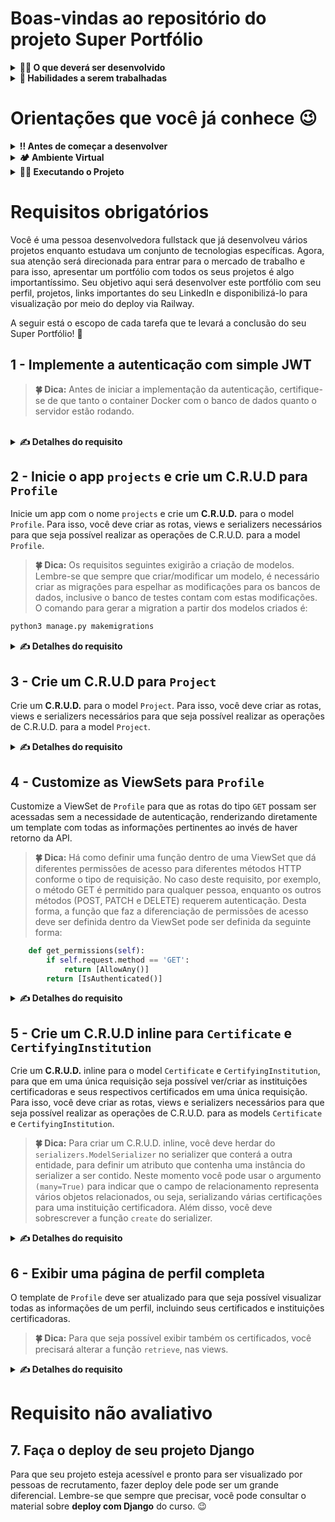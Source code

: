 # Boas-vindas ao repositório do projeto Super Portfólio

<details>
<summary><strong>🧑‍💻 O que deverá ser desenvolvido</strong></summary><br />

Neste projeto, você vai praticar os seus conhecimentos em Django e Django Rest Framework. Você irá desenvolver uma API para gerenciamento de dados de perfil e projetos em um super portfólio. Vamos lá? 🤩

</details>

<details>
  <summary><strong>📝 Habilidades a serem trabalhadas</strong></summary><br />

Neste projeto, verificamos se você é capaz de:

- Utilizar o _Django REST Framework_ para criar endpoints com entidades aninhadas.
- Utilizar o módulo _Simple JWT_ para implementar autenticação no Django REST Framework.

</details>

# Orientações que você já conhece 😉

<details>

   <summary><strong>‼ Antes de começar a desenvolver </strong></summary><br />

1. Para conseguir instalar a dependência `mysqlclient` você precisa garantir a existência de algumas bibliotecas no seu sistema operacional:

- **Debian/Ubuntu**
```bash
sudo apt-get install python3-dev default-libmysqlclient-dev build-essential pkg-config
```

- **Mac**
```bash
brew install mysql pkg-config
```

</details>

<details>
  <summary><strong>🏕️ Ambiente Virtual</strong></summary><br />

O Python oferece um recurso chamado de ambiente virtual, que permite sua máquina rodar sem conflitos diferentes tipos de projetos com diferentes versões de bibliotecas.

1. Criar o ambiente virtual

```bash
python3 -m venv .venv
```

2. Ativar o ambiente virtual

```bash
source .venv/bin/activate
```

3. Instalar as dependências no ambiente virtual

```bash
python3 -m pip install -r dev-requirements.txt
```

Com o seu ambiente virtual ativo, as dependências serão instaladas neste ambiente.
Quando precisar desativar o ambiente virtual, execute o comando "deactivate". Lembre-se de ativar novamente quando voltar a trabalhar no projeto.

O arquivo `dev-requirements.txt` contém todas as dependências que serão utilizadas no projeto, ele está agindo como se fosse um `package.json` de um projeto `Node.js`.

</details>

<details>
  <summary><strong>🏃🏾 Executando o Projeto</strong></summary>
    <br />
  Para a realização deste projeto, utilizaremos um banco de dados chamado `super_portfolio_database`. Já existe um script de criação do banco pronto no arquivo `database/01_create_database.sql` que será copiado para dentro do container. Não altere este script.

  Para rodar o MySQL via Docker execute os seguintes comandos na raiz do projeto:

  ```bash
  docker build -t super-portfolio-db .
  docker run -d -p 3306:3306 --name=super-portfolio-mysql-container -e MYSQL_ROOT_PASSWORD=password -e MYSQL_DATABASE=super_portfolio_database super-portfolio-db
  ```

  Esses comandos irão fazer o build da imagem e subir o container Docker.

  Lembre-se de que o MySQL utiliza por padrão a porta 3306. Se já houver outro serviço utilizando esta porta, considere desativá-lo ou mudar a porta no comando acima.

</details>

# Requisitos obrigatórios

Você é uma pessoa desenvolvedora fullstack que já desenvolveu vários projetos enquanto estudava um conjunto de tecnologias específicas. Agora, sua atenção será direcionada para entrar para o mercado de trabalho e para isso, apresentar um portfólio com todos os seus projetos é algo importantíssimo. Seu objetivo aqui será desenvolver este portfólio com seu perfil, projetos, links importantes do seu LinkedIn e disponibilizá-lo para visualização por meio do deploy via Railway.

A seguir está o escopo de cada tarefa que te levará a conclusão do seu Super Portfólio! 🤩

## 1 - Implemente a autenticação com simple JWT

> <b>🍀 Dica:</b> Antes de iniciar a implementação da autenticação, certifique-se de que tanto o container Docker com o banco de dados quanto o servidor estão rodando.

<br />

<details>
  <summary>
    <b>✍️ Detalhes do requisito</b>
  </summary>

- Implemente a autenticação com **Simple JWT** no projeto para que somente pessoas logadas possam ter acesso a aplicação.
- Use a rota `token/` para a obtenção do Token JWT.
- Use a rota `token/refresh/` para a atualização do Token JWT.
- Use a rota `token/verify/` para a verificação do Token JWT.

</details>

## 2 - Inicie o app `projects` e crie um C.R.U.D para `Profile`

Inicie um app com o nome `projects` e crie um **C.R.U.D.** para o model `Profile`. Para isso, você deve criar as rotas, views e serializers necessários para que seja possível realizar as operações de C.R.U.D. para a model `Profile`.

> <b>🍀 Dica:</b> Os requisitos seguintes exigirão a criação de modelos. Lembre-se que sempre que criar/modificar um modelo, é necessário criar as migrações para espelhar as modificações para os bancos de dados, inclusive o banco de testes contam com estas modificações. O comando para gerar a migration a partir dos modelos criados é:

</b>

```bash
python3 manage.py makemigrations
```

<details>
  <summary>
    <b>✍️ Detalhes do requisito</b>
  </summary>
  <br />
  <details>
    <summary>
      <b>✍️ Model Profile</b>
    </summary>

- Crie a classe `Profile`.
- A classe `Profile` deve herdar os `models` do Django.
- A classe `Profile` deve ter as propriedades: `name`, `github`, `linkedin`, e `bio`.
- A propriedade `name` deve ser um campo de caracteres com um tamanho máximo de **100 caracteres**.
- As propriedades `github`, `linkedin` devem ser campos de **URL**.
- A propriedade `bio` deve ser um campo de texto sem tamanho máximo definido.
- As propriedades devem ser:
  - `name`: Campo de caracteres, com tamanho máximo de **100 caracteres**.
  - `github`: Campo de **URL**.
  - `linkedin`: Campo de **URL**.
  - `bio`: Campo de texto, sem tamanho máximo definido.
- As propriedades `name`, `github`, `linkedin`, e `bio` não devem aceitar informações vazias ou maiores que 500 caracteres.
- O método `__str__` da classe `Profile` deve retornar a propriedade `name` do perfil criado.

  </details>

<details>
  <summary>
    <b>✍️ Rotas </b>
  </summary>

As operações do C.R.U.D. devem ser acessadas apor meio da rota: `profiles/`, a partir da URL base `http://localhost:8000/`. Em que:

- A rota `profiles` deve aceitar requisições do tipo `GET` e retornar uma lista com todos os perfis cadastrados.
- A rota `profiles/` deve aceitar requisições do tipo `POST` e criar um novo perfil com as informações passadas.
- A rota `profiles/<id_do_perfil>` deve aceitar requisições do tipo `GET` e retornar o perfil com o `id` especificado.
- A rota `profiles/<id_do_perfil>/` deve aceitar requisições do tipo `PATCH` e atualizar o perfil com o `id` especificado.
- A rota `profiles/<id_do_perfil>/` deve aceitar requisições do tipo `DELETE` e deletar o perfil com o `id` especificado.

</details>

</details>

## 3 - Crie um C.R.U.D para `Project`

Crie um **C.R.U.D.** para o model `Project`. Para isso, você deve criar as rotas, views e serializers necessários para que seja possível realizar as operações de C.R.U.D. para a model `Project`.

<details>
  <summary>
    <b>✍️ Detalhes do requisito</b>
  </summary>
  <br />
  <details>
    <summary>
      <b>✍️ Model Project</b>
    </summary>

- Crie a classe `Project`.
- A classe `Project` deve herdar os `models` do Django.
- A classe `Project` deve ter as propriedades: `name`, `description`, `github_url`, `keyword`, `key_skill` e `profile`.
- As propriedades `name`, `keywords` e `key_skill` devem ser campos de caracteres com um tamanho máximo de **50 caracteres**.
- A propriedade `description` deve ser um campo de texto com um tamanho máximo de **500 caracteres**.
- A propriedade `github_url` deve ser um campo de **URL**.
- A propriedade `profile` deve ser um campo de relacionamento com a classe `Profile`.
- As propriedades devem ser:
  - `name`: Campo de caracteres, com tamanho máximo de **50 caracteres**.
  - `description`: Campo de texto, , com tamanho máximo de **500 caracteres**.
  - `github_url`: Campo de **URL**.
  - `keyword`:  Campo de caracteres, com tamanho máximo de **50 caracteres**.
  - `key_skill`:  Campo de caracteres, com tamanho máximo de **50 caracteres**.
  - `profile`: Campo de chave estrangeira(_foreign key_) com a classe `Profile`.
- As propriedades `name`, `description`, `github_url`, `keywords` e `key_skills` não devem aceitar informações vazias ou maiores que 500 caracteres.
- O relacionamento presente em `profile` deve ser do tipo `1:N`, em que um perfil pode ter vários projetos.
- O método `__str__` da classe `Project` deve retornar a propriedade `name` do projeto criado.

> <b>🍀 Dicas:</b> Existe um tipo de campo específico pra URLs no Django. Para saber mais, acesse a [documentação](https://docs.djangoproject.com/en/3.2/ref/models/fields/#urlfield). 😉
  </details>

<details>
  <summary>
    <b>✍️ Rotas </b>
  </summary>

As operações do C.R.U.D. devem ser acessadas apor meio da rota: `projects/`, a partir da URL base `http://localhost:8000/`. Em que:

- As rotas `projects/` e `projects/<id_do_projeto>/` devem ser acessíveis apenas por pessoas usuárias autenticadas.
- A rota `projects/` deve aceitar requisições do tipo `GET` e retornar uma lista com todos os projetos cadastrados.
- A rota `projects/` deve aceitar requisições do tipo `POST` e criar um novo projeto com as informações passadas.
- A rota `projects/<id_do_projeto>/` deve aceitar requisições do tipo `GET` e retornar o projeto com o `id` especificado.
- A rota `projects/<id_do_projeto>/` deve aceitar requisições do tipo `PATCH` e atualizar o projeto com o `id` especificado.
- A rota `projects/<id_do_projeto>/` deve aceitar requisições do tipo `DELETE` e deletar o projeto com o `id` especificado.

</details>

</details>

## 4 - Customize as ViewSets para `Profile`

Customize a ViewSet de `Profile` para que as rotas do tipo `GET` possam ser acessadas sem a necessidade de autenticação, renderizando diretamente um template com todas as informações pertinentes ao invés de haver retorno da API.

> <b>🍀 Dica:</b> Há como definir uma função dentro de uma ViewSet que dá diferentes permissões de acesso para diferentes métodos HTTP conforme o tipo de requisição. No caso deste requisito, por exemplo, o método GET é permitido para qualquer pessoa, enquanto os outros métodos (POST, PATCH e DELETE) requerem autenticação. Desta forma, a função que faz a diferenciação de permissões de acesso deve ser definida dentro da ViewSet pode ser definida da seguinte forma:

</b>

```python
    def get_permissions(self):
        if self.request.method == 'GET':
            return [AllowAny()]
        return [IsAuthenticated()]
```

<details>
  <summary>
    <b>✍️ Detalhes do requisito</b>
  </summary>

- Crie uma classe chamada `ProfileViewSet` em `projects/views.py`.
- Essa classe deve herdar de `ModelViewSet`.
- A classe `ProfileViewSet` deve ter uma função que exige autenticação a depender do método utilizado na requisição.
- As rotas do tipo `GET` podem ser acessadas sem a necessidade de autenticação, renderizando diretamente um template com todas as informações pertinentes.
- As rotas do tipo `POST`, `PATCH` e `DELETE` só podem ser acessadas por pessoas usuárias autenticadas.
- Utilize o método `retrieve` para exibir os detalhes de um perfil (_profile_), renderizando um template HTML com esses detalhes e informações relacionadas. Esse método deve verificar se a requisição é um `GET` e, se não for, chamar a implementação padrão de recuperação de detalhes usando `super().retrieve()`.
- Após recuperar o perfil, renderize um template HTML com o perfil. O template deve ser criado no caminho `projects/templates/profile_detail.html`.

> <b>🍀 Dica:</b> A função `retrieve` é chamada quando o Viewset recebe, entre outras possibilidades, a requisição `GET`. Customizando ela, conseguimos direcionar cada verbo HTTP para uma renderiza'ncção de dados diferente . Desta forma, você pode utilizar a função abaixo como base para desenvolver o que é solicitado:

</b>

```python
class ProfileViewSet(viewsets.ModelViewSet):
    # defina a queryset
    # defina a classe do serializer

    def get_permissions(self):
        if self.request.method == 'GET':
            return [AllowAny()]
        return [IsAuthenticated()]

    def retrieve(self, request, *args, **kwargs):
        if request.method == 'GET':
          # busque o id do perfil
          # crie uma variável para guardar esse perfil

            return render(
              # passe os parâmetros necessários para o template:
              # a requisição, o caminho do template e um dict com dados para o template
            )
        return super().retrieve(request, *args, **kwargs)
```

</details>

## 5 - Crie um C.R.U.D inline para `Certificate` e `CertifyingInstitution`

Crie um **C.R.U.D.** inline para o model `Certificate` e `CertifyingInstitution`, para que em uma única requisição seja possível ver/criar as instituições certificadoras e seus respectivos certificados em uma única requisição. Para isso, você deve criar as rotas, views e serializers necessários para que seja possível realizar as operações de C.R.U.D. para as models `Certificate` e `CertifyingInstitution`.

> <b>🍀 Dica:</b> Para criar um C.R.U.D. inline, você deve herdar do `serializers.ModelSerializer` no serializer que conterá a outra entidade, para definir um atributo que contenha uma instância do serializer a ser contido. Neste momento você pode usar o argumento `(many=True)` para indicar que o campo de relacionamento representa vários objetos relacionados, ou seja, serializando várias certificações para uma instituição certificadora. Além disso, você deve sobrescrever a função `create` do serializer.

<details>
  <summary>
    <b>✍️ Detalhes do requisito</b>
  </summary>
  <br />
  <details>
    <summary>
      <b>✍️ Model CertifyingInstitution</b>
    </summary>

- Crie a classe `CertifyingInstitution`.
- A classe `CertifyingInstitution` deve herdar os `models` do Django.
- A classe `CertifyingInstitution` deve ter as propriedades: `name` e `url`.
- A propriedade `name` deve ser um campo de caracteres com um tamanho máximo de **100 caracteres**.
- A propriedade `url` deve ser um campo de **URL**.
- As propriedades `name` e `url` não devem aceitar informações vazias ou maiores que 500 caracteres.
- O método `__str__` da classe `CertifyingInstitution` deve retornar a propriedade `name` da instituição certificadora criada.

</details>

  <details>
    <summary>
      <b>✍️ Model Certificate</b>
    </summary>

- Crie a classe `Certificate`.
- A classe `Certificate` deve herdar os `models` do Django.
- A classe `Certificate` deve ter as propriedades: `name`, `certifying_institution`, `timestamp` e `profiles`.
- A propriedade `name` deve ser um campo de caracteres com um tamanho máximo de **100 caracteres**.
- A propriedade `certifying_institution` deve ser um campo de relacionamento de chave estrangeira com a classe `CertifyingInstitution`.
- A propriedade `timestamp` deve ser um campo de data e hora preenchido automaticamente no momento de sua criação.
- A propriedade `profiles` deve ser um campo de relacionamento do tipo `ManyToMany` com a classe `Profile` com o atributo `related_name` definido como `certificates`.
- As propriedades `name`, `certifying_institution`, `timestamp`, e `profiles` não devem aceitar informações vazias ou maiores que 500 caracteres.
- O método `__str__` da classe `Certificate` deve retornar a propriedade `name` do certificado criado.
  </details>

<details>
  <summary>
    <b>✍️ Rotas </b>
  </summary>

As operações do C.R.U.D. devem ser acessadas apor meio das rotas: `certificates/`, e `certifying-institutions/` a partir da URL base `http://localhost:8000/`. Em que:

- As rotas `certificates/` e `certificates/<id_do_certificado>/` devem ser acessíveis apenas por pessoas usuárias autenticadas.
- A rota `certificates/` deve aceitar requisições do tipo `GET` e retornar uma lista com todos os certificados cadastrados.
- A rota `certificates/` deve aceitar requisições do tipo `POST` e criar um novo certificado com as informações passadas.
- A rota `certificates/<id_do_certificado>/` deve aceitar requisições do tipo `GET` e retornar o certificado com o `id` especificado.
- A rota `certificates/<id_do_certificado>/` deve aceitar requisições do tipo `PATCH` e atualizar o certificado com o `id` especificado.
- A rota `certificates/<id_do_certificado>/` deve aceitar requisições do tipo `DELETE` e deletar o certificado com o `id` especificado.

- As rotas `certifying-institutions/` e `certifying-institutions/<id_da_instituição-certificadora>/` devem ser acessíveis apenas por pessoas usuárias autenticadas.
- A rota `certifying-institutions/` deve aceitar requisições do tipo `GET` e retornar uma lista com todas as instituições certificadoras cadastradas.
- A rota `certifying-institutions/` deve aceitar requisições do tipo `POST` e criar uma nova instituição certificadora com as informações passadas. Essa instituição deve conter pelo menos um certificado para ser criada.
- A rota `certifying-institutions/<id_da_instituição-certificadora>/` deve aceitar requisições do tipo `GET` e retornar a instituição certificadora com o `id` especificado.
- A rota `certifying-institutions/<id_da_instituição-certificadora>/` deve aceitar requisições do tipo `PATCH` e atualizar a instituição certificadora com o `id` especificado. **Não é necessário** que as atualizações possam ser inline também.
- A rota `certifying-institutions/<id_da_instituição-certificadora>/` deve aceitar requisições do tipo `DELETE` e deletar a instituição certificadora com o `id` especificado.

</details>

</details>

## 6 - Exibir uma página de perfil completa

O template de `Profile` deve ser atualizado para que seja possível visualizar todas as informações de um perfil, incluindo seus certificados e instituições certificadoras.

> <b>🍀 Dica:</b> Para que seja possível exibir também os certificados, você precisará alterar a função `retrieve`, nas views.

<details>
  <summary>
    <b>✍️ Detalhes do requisito</b>
  </summary>

- Ao acessar um perfil, deve ser possível visualizar os certificados e instituições certificadoras de um perfil.

</details>

# Requisito não avaliativo

## 7. Faça o deploy de seu projeto Django

Para que seu projeto esteja acessível e pronto para ser visualizado por pessoas de recrutamento, fazer deploy dele pode ser um grande diferencial. Lembre-se que sempre que precisar, você pode consultar o material sobre **deploy com Django** do curso. 😉
